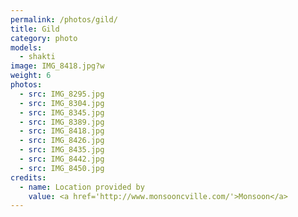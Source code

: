 ```yaml
---
permalink: /photos/gild/
title: Gild
category: photo
models:
  - shakti
image: IMG_8418.jpg?w
weight: 6
photos:
  - src: IMG_8295.jpg
  - src: IMG_8304.jpg
  - src: IMG_8345.jpg
  - src: IMG_8389.jpg
  - src: IMG_8418.jpg
  - src: IMG_8426.jpg
  - src: IMG_8435.jpg
  - src: IMG_8442.jpg
  - src: IMG_8450.jpg
credits:
  - name: Location provided by
    value: <a href='http://www.monsooncville.com/'>Monsoon</a>
---
```

